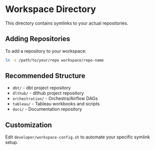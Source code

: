# Workspace Directory

This directory contains symlinks to your actual repositories.

## Adding Repositories

To add a repository to your workspace:

```bash
ln -s /path/to/your/repo workspace/repo-name
```

## Recommended Structure

- `dbt/` - dbt project repository
- `dlthub/` - dlthub project repository
- `orchestration/` - Orchestra/Airflow DAGs
- `tableau/` - Tableau workbooks and scripts
- `docs/` - Documentation repository

## Customization

Edit `developer/workspace-config.sh` to automate your specific symlink setup.

